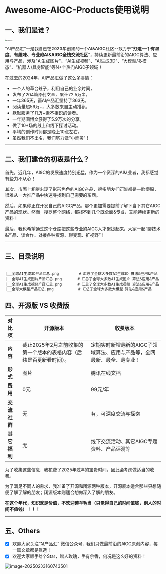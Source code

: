 # Awesome-AIGC-Products使用说明



## 一、我们是谁？

<img src="D:\公众号\公众号logo\ai产品汇logo\ai产品汇logo\黑白ai产品汇.jpg" alt="黑白ai产品汇" style="zoom:25%;" />

"AI产品汇"--是我自己在2023年创建的一个AI&AIGC社区--致力于”**打造一个有温度、有趣味、专业的AI&AIGC全栈交流社区**“，持续更新最前沿的AIGC算法、应用与产品，涉及"AI生成图片"、“AI生成视频”、“AI生成3D”、“大模型/多模态”、“机器人/具身智能”等N+个热门AIGC子领域！

在过去的2024年，AI产品汇做了这么多事情：

- 一个人的草台班子，利用自己的业余时间， 
- 发布了204篇原创文章，累计72.5万字。
- 一年365天，而AI产品汇坚持了363天。
- 阅读量超56万+，大多数来自主动推荐。
- 默默服务了几万+素不相识的读者。
- 一年期间博文获得了5.9万次的分享。
- 做了10+场的线上和线下探讨活动。
- 平均的创作时间都是晚上10点左右。
- 虽然我们不出名，我们努力做“小而美”！

------



## 二、我们建仓的初衷是什么？

首先，近几年，AIGC的发展速度特别迅猛，作为一个资深的AI从业者，我都感觉有些力不从心！

其次，市面上相继出现了形形色色的AIGC产品，很多朋友们可能都是一脸懵逼，很难从一大推产品中快速寻找到自己需要的东西。

然后，如果你正在开发自己的AIGC产品，那个更加需要提前了解下当下其它AIGC产品的现状。然而，搜罗整个网络，都找不到几个既全面&专业，又能持续更新的资料！

最后，我也希望通过这个仓库把这些专业的AIGC人才聚拢起来，大家一起“聊技术&产品、谈合作、对接各种资源、聊变现、扩视野”！

------



## 三、目录说明

```shell

|__全球AI生成3D产品汇总.png         # 汇总了全球大多数AI生成3D 算法&应用&产品
|__全球AI生成图片产品汇总.png       # 汇总了全球大多数AI生成图片 算法&应用&产品
|__全球AI生成视频产品汇总.png       # 汇总了全球大多数AI生成视频 算法&应用&产品
|__全球大模型产品汇总.png           # 汇总了全球大多数大模型 算法&应用&产品
```



## 四、开源版 VS 收费版

| **对比项**   | **开源版本**                                                 | **收费版本**                                                 |
| :----------- | ------------------------------------------------------------ | ------------------------------------------------------------ |
| **内容**     | 截止2025年2月之前收集的第一个版本的表格内容（后续是否更新看时间）。 | 定期实时新增最新的AIGC子领域算法、应用与产品等，全网最新、最全、最专业！ |
| **形式**     | 图片                                                         | 腾讯在线文档                                                 |
| **费用**     | 0元                                                          | 99元/年                                                      |
| **交流社群** | 无                                                           | 有，可深度交流与探索                                         |
| **其它福利** | 无                                                           | 线下交流活动、其它AIGC专题资料、产品评测等                   |

为了收集这些信息，我花费了2025年过年的宝贵时间，因此会考虑做适当的收费。

为了满足不同人的需求，我准备了开源和闭源两种版本，开源版本适合那些只想随便了解了解的朋友；闭源版本则适合想做深入了解的朋友。

**在这个年代，知识就是价值，不欢迎薅羊毛当（只觉得自己的时间值钱，别人的时间不值钱）！！！**

------

## 五、Others

- [x] 欢迎大家关注“AI产品汇” 微信公众号，我们只做最前沿的AIGC原创内容，每一篇文章都是甄选！
- [x] 欢迎大家顺手给个Star，赠人玫瑰，手有余香，何况是这么好的资料！

![image-20250203160743501](C:\Users\WZZ_1\AppData\Roaming\Typora\typora-user-images\image-20250203160743501.png)